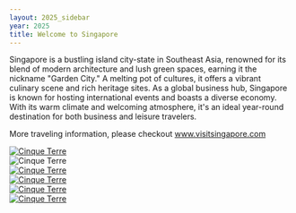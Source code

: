 ```yaml
---
layout: 2025_sidebar
year: 2025
title: Welcome to Singapore
---
```



Singapore is a bustling island city-state in Southeast Asia, renowned for its blend of modern architecture and lush green spaces, earning it the nickname "Garden City." A melting pot of cultures, it offers a vibrant culinary scene and rich heritage sites. As a global business hub, Singapore is known for hosting international events and boasts a diverse economy. With its warm climate and welcoming atmosphere, it's an ideal year-round destination for both business and leisure travelers.

More traveling information, please checkout <a href="https://www.visitsingapore.com">www.visitsingapore.com</a>


<div class="gallery">
  <a target="_blank" href="./img/2025/banners/singapore_02.jpg">
    <img src="../../img/2025/banners/singapore_02.jpg" alt="Cinque Terre">
  </a>
  <!-- <div class="desc">Add a description of the image here</div> -->
</div>

<div class="gallery"
  <a target="_blank" href="singapore_03.jpg">
    <img src="../../img/2025/banners/singapore_03.jpg" alt="Cinque Terre">
  </a>
  <!-- <div class="desc">Add a description of the image here</div> -->
</div>

<div class="gallery">
  <a target="_blank" href="singapore_04.jpg">
    <img src="../../img/2025/banners/singapore_04.jpg" alt="Cinque Terre">
  </a>
  <!-- <div class="desc">Add a description of the image here</div> -->
</div>

<div class="gallery">
  <a target="_blank" href="singapore_05.jpg">
    <img src="../../img/2025/banners/singapore_05.jpg" alt="Cinque Terre">
  </a>
  <!-- <div class="desc">Add a description of the image here</div> -->
</div>

<div class="gallery">
  <a target="_blank" href="singapore_06.jpg">
    <img src="../../img/2025/banners/singapore_06.jpg" alt="Cinque Terre">
  </a>
  <!-- <div class="desc">Add a description of the image here</div> -->
</div>

<div class="gallery">
  <a target="_blank" href="singapore_07.jpg">
    <img src="../../img/2025/banners/singapore_07.jpg" alt="Cinque Terre">
  </a>
  <!-- <div class="desc">Add a description of the image here</div> -->
</div>


